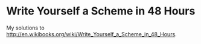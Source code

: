 Write Yourself a Scheme in 48 Hours
===================================

My solutions to http://en.wikibooks.org/wiki/Write_Yourself_a_Scheme_in_48_Hours.
